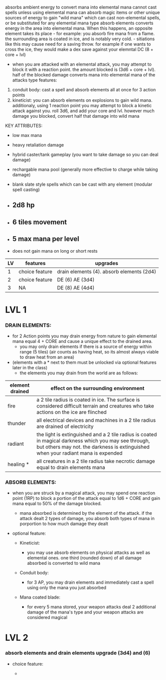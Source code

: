 absorbs ambient energy to convert mana into elemental mana
cannot cast spells unless using elemental mana
can absorb magic items or other unique sources of energy to gain "wild mana" which can cast non-elemental spells, or be substituted for any elemental mana type
absorb elements converts energy in the area into elemental mana. When this happens, an opposite element takes its place
    - for example: you absorb fire mana from a flame. the surrounding area is coated in ice, and is notably very cold.
    - sitiations like this may cause need for a saving throw. for example if one wants to cross the ice, they would make a dex save against your elemntal DC (8 + core + lvl)
+ when you are attacked with an elemental attack, you may attempt to block it with a reaction point. the amount blocked is (3d6 + core + lvl). half of the blocked damage converts mana into elemental mana of the attacks type
features: 
1) conduit body: cast a spell and absorb elements all at once for 3 action points
2) kineticist: you can absorb elements on explosions to gain wild mana. additionaly, using 1 reaction point you may attempt to block a kinetic attack against you. roll 3d6, and add your core and lvl.
   however much damage you blocked, convert half that damage into wild mana

KEY ATTRIBUTES:
- low max mana
- heavy retaliation damage
- hybrid caster/tank gameplay (you want to take damage so you can deal damage)
- rechargable mana pool (generally more effective to charge while taking damage)
- blank slate style spells which can be cast with any element (modular spell casting)

- ## 2d8 hp

- ## 6 tiles movement

- ## 5 max mana per level

- does not gain mana on long or short rests

| LV | features | upgrades|
|---|---|---|
| 1 | choice feature | drain elements (4). absorb elements (2d4)|
| 2 | choice feature | DE (6) AE (3d4) |
| 3 | NA | DE (8) AE (4d4) |

# LVL 1

### DRAIN ELEMENTS:
- for 2 Action points you may drain energy from nature to gain elemental mana equal 4 + CORE and cause a unique effect to the drained area.
  - you may only drain elements if there is a source of energy within range (5 tiles) (air counts as having heat, so its almost always viable to draw heat from an area)
- (elements with a * next to them must be unlocked via optional features later in the class)
  - the elements you may drain from the world are as follows:

| element drained | effect on the surrounding environment |
|---|---|
| fire | a 2 tile radius is coated in ice. The surface is considered difficult terrain and creatures who take actions on the ice are flinched |
| thunder | all electrical devices and machines in a 2 tile radius are drained of electricity |
| radiant | the light is extinguished and a 2 tile radius is coated in magical darkness which you may see through, but others may not. the darkness is extinguished when your radiant mana is expended |
| healing * | all creatures in a 2 tile radius take necrotic damage equal to drain elements mana |

### ABSORB ELEMENTS: 

- when you are struck by a magical attack, you may spend one reaction point (1RP) to block a portion of the attack equal to 1d6 + CORE and gain mana equal to 50% of the damage blocked.
    - mana absorbed is determined by the element of the attack. if the attack dealt 2 types of damage, you absorb both types of mana in porportion to how much damage they dealt

- optional feature:
  
  - Kineticist:
    - you may use absorb elements on physical attacks as well as elemental ones. one third (rounded down) of all damage absorbed is converted to wild mana
  
  - Conduit body:
    - for 3 AP, you may drain elements and immediately cast a spell using only the mana you just absorbed

  - Mana coated blade:
    - for every 5 mana stored, your weapon attacks deal 2 additional damage of the mana's type and your weapon attacks are considered magical
   
# LVL 2

### absorb elements and drain elements upgrade (3d4) and (6)

- choice feature:

  -  



